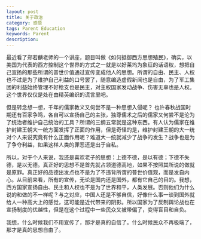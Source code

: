 ```yaml
---
layout: post
title: 关于政治
category: 感悟
tags: Parent Education
keywords: Parent 
description: 
---
```

最近看了郑若麟老师的一个讲座，题目叫做《如何抵御西方思想殖民》，确实，以美国为代表的西方控制这个世界的方式之一就是以好莱坞为象征的话语权，想把自己宣扬的那些所谓的普世价值通过宣传变成他人的思想。所谓的自由、民主、人权也不过是为了维护自己利益的口号罢了，随意编造虚假新闻也是自由，为了军工集团的利益始终管理不好枪支也是民主，对主权国家发动战争、伤害无辜也是人权。这个世界仅仅是处在由精英编织的谎言里吧。

但是转念想一想，千年的儒家教义又何尝不是一种思想入侵呢？ 也许春秋战国时期还有百家争鸣，各自可以宣扬自己的主张，独尊儒术之后的儒家又何尝不是沦为了统治者维护自己统治的工具？所谓的三纲五常就是这种东西。有人认为儒家在维护封建王朝大一统方面发挥了正面的作用，但是奇怪的是，维护封建王朝的大一统对个人来说究竟有什么正面作用呢？难道大一统就减少了战争的发生？战争也是为了争夺利益，如果这样人类的罪恶还是出于自私。

所以，对于个人来说，我还是喜欢老子的思想：上德不德，是以有德；下德不失德，是以无德。真正好的思想不是首先就占领道德高地，如果不按照其所说的做就是原罪。真正好的品德出发点也不是为了不违背所谓的普世价值观，而是发自内心。从目前来看，所有的宣传，无论是国内还是国外，都有它自己的目的。我想，西方国家宣扬自由、民主和人权也不是为了世界和平，人类发展。否则他们为什么说的和做的不一样呢？与之对应，中国人还是不够自信，好像什么事一谈到国外就给人一种高大上的感觉，这可能是近代带来的阴影。所以国家为了反制舆论战也在宣扬制度的优越性，但是在这个过程中一些民众又被带偏了，变得盲目和自负。  

我想，什么时候我们不用宣传了，那才是真的自信了。什么时候民众不再极端了，那才是真的思想自由了。
